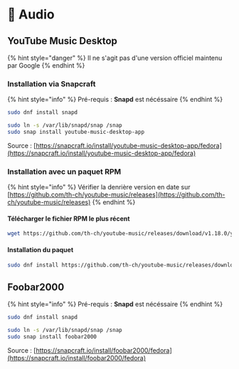 # 🎵 Audio

## YouTube Music Desktop

{% hint style="danger" %}
Il ne s'agit pas d'une version officiel maintenu par Google
{% endhint %}

### Installation via Snapcraft

{% hint style="info" %}
Pré-requis : **Snapd** est nécéssaire
{% endhint %}

```bash
sudo dnf install snapd
```

```bash
sudo ln -s /var/lib/snapd/snap /snap
sudo snap install youtube-music-desktop-app
```

Source : [https://snapcraft.io/install/youtube-music-desktop-app/fedora](https://snapcraft.io/install/youtube-music-desktop-app/fedora)

### Installation avec un paquet RPM

{% hint style="info" %}
Vérifier la denrière version en date sur [https://github.com/th-ch/youtube-music/releases](https://github.com/th-ch/youtube-music/releases)
{% endhint %}

#### Télécharger le fichier RPM le plus récent

```bash
wget https://github.com/th-ch/youtube-music/releases/download/v1.18.0/youtube-music-1.18.0.x86_64.rpm
```

#### Installation du paquet

```bash
sudo dnf install https://github.com/th-ch/youtube-music/releases/download/v1.18.0/youtube-music-1.18.0.x86_64.rpm
```

## Foobar2000

{% hint style="info" %}
Pré-requis : **Snapd** est nécéssaire
{% endhint %}

```bash
sudo dnf install snapd
```

```bash
sudo ln -s /var/lib/snapd/snap /snap
sudo snap install foobar2000
```

Source : [https://snapcraft.io/install/foobar2000/fedora](https://snapcraft.io/install/foobar2000/fedora)
